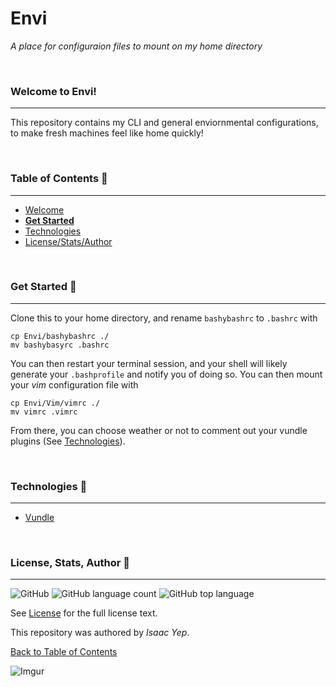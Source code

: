 ﻿# **Envi**
*A place for configuraion files to mount on my home directory*

<br />

### Welcome to Envi!
<hr>

This repository contains my CLI and general enviornmental configurations, to make fresh machines feel like home quickly!

<br />

### Table of Contents 📖
<hr>

  - [Welcome](#welcome-to-~ooo~)
  - [**Get Started**](#get-started-)
  - [Technologies](#technologies-)
  - [License/Stats/Author](#license-stats-author-)

<br />

### Get Started 🚀
<hr>

Clone this to your home directory, and rename `bashybashrc` to `.bashrc` with
```
cp Envi/bashybashrc ./
mv bashybasyrc .bashrc
```
You can then restart your terminal session, and your shell will likely generate your `.bashprofile` and notify you of doing so. You can then mount your *vim* configuration file with
```
cp Envi/Vim/vimrc ./
mv vimrc .vimrc
```
From there, you can choose weather or not to comment out your vundle plugins (See [Technologies](#technologies-)).

<br />

### Technologies 🧰
<hr>

  - [Vundle](https://github.com/VundleVim/Vundle.vim)

<br />

### License, Stats, Author 📜
<hr>
<!-- badge cluster -->

![GitHub](https://img.shields.io/github/license/anthonybench/Envi) ![GitHub language count](https://img.shields.io/github/languages/count/anthonybench/Envi) ![GitHub top language](https://img.shields.io/github/languages/top/anthonybench/Envi)

<!-- / -->
See [License](https://opensource.org/licenses/MIT) for the full license text.

  This repository was authored by *Isaac Yep*.

[Back to Table of Contents](#table-of-contents-)


![Imgur](https://i.imgur.com/jtNwEWu.png)
